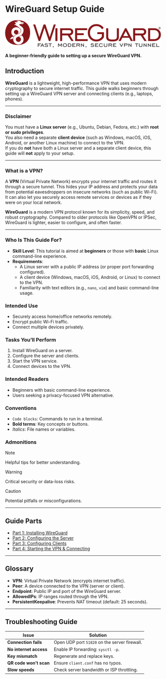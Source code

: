 # WireGuard Setup Guide  

![WireGuard Logo](./docs/assets/wiregurad-logo.svg)  

**A beginner-friendly guide to setting up a secure WireGuard VPN.**  


## Introduction
**WireGuard** is a lightweight, high-performance VPN that uses modern cryptography to secure internet traffic. This guide walks beginners through setting up a WireGuard VPN server and connecting clients (e.g., laptops, phones).

---

### Disclaimer
You must have a **Linux server** (e.g., Ubuntu, Debian, Fedora, etc.) with **root or sudo privileges**.  
You also need a separate **client device** (such as Windows, macOS, iOS, Android, or another Linux machine) to connect to the VPN.  
If you do **not** have both a Linux server and a separate client device, this guide will **not** apply to your setup.

---

### What is a VPN?
A **VPN** (Virtual Private Network) encrypts your internet traffic and routes it through a secure tunnel. This hides your IP address and protects your data from potential eavesdroppers on insecure networks (such as public Wi-Fi). It can also let you securely access remote services or devices as if they were on your local network.

**WireGuard** is a modern VPN protocol known for its simplicity, speed, and robust cryptography. Compared to older protocols like OpenVPN or IPSec, WireGuard is lighter, easier to configure, and often faster.

---

### Who Is This Guide For?
- **Skill Level**: This tutorial is aimed at **beginners** or those with **basic** Linux command-line experience.  
- **Requirements**:
  - A Linux server with a public IP address (or proper port forwarding configured).
  - A client device (Windows, macOS, iOS, Android, or Linux) to connect to the VPN.
  - Familiarity with text editors (e.g., `nano`, `vim`) and basic command-line usage.


### Intended Use
- Securely access home/office networks remotely.  
- Encrypt public Wi-Fi traffic.  
- Connect multiple devices privately.

### Tasks You’ll Perform
1. Install WireGuard on a server.  
2. Configure the server and clients.  
3. Start the VPN service.  
4. Connect devices to the VPN.

### Intended Readers
- Beginners with basic command-line experience.  
- Users seeking a privacy-focused VPN alternative.

### Conventions
- `Code blocks`: Commands to run in a terminal.  
- **Bold terms**: Key concepts or buttons.  
- *Italics*: File names or variables.

### Admonitions
> [!NOTE]  
> Helpful tips for better understanding.  

> [!WARNING]  
> Critical security or data-loss risks.  

> [!CAUTION]  
> Potential pitfalls or misconfigurations.

---

## Guide Parts

- [Part 1: Installing WireGuard](./docs/part1.md)  
- [Part 2: Configuring the Server](./docs/part2.md)  
- [Part 3: Configuring Clients](./docs/part3.md)  
- [Part 4: Starting the VPN & Connecting](./docs/part4.md)

---

## Glossary
- **VPN**: Virtual Private Network (encrypts internet traffic).  
- **Peer**: A device connected to the VPN (server or client).  
- **Endpoint**: Public IP and port of the WireGuard server.  
- **AllowedIPs**: IP ranges routed through the VPN.  
- **PersistentKeepalive**: Prevents NAT timeout (default: 25 seconds).

---

## Troubleshooting Guide

| Issue                   | Solution                                              |
|-------------------------|-------------------------------------------------------|
| **Connection fails**    | Open UDP port `51820` on the server firewall.         |
| **No internet access**  | Enable IP forwarding: `sysctl -p`.                    |
| **Key mismatch**        | Regenerate and replace keys.                          |
| **QR code won’t scan**  | Ensure `client.conf` has no typos.                    |
| **Slow speeds**         | Check server bandwidth or ISP throttling.             |

